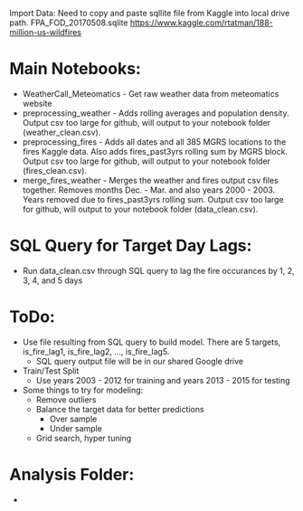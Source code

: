 Import Data: Need to copy and paste sqllite file from Kaggle into local drive path.
FPA_FOD_20170508.sqlite https://www.kaggle.com/rtatman/188-million-us-wildfires

# Main Notebooks:        
* WeatherCall_Meteomatics - Get raw weather data from meteomatics website              
* preprocessing_weather - Adds rolling averages and population density.  Output csv too large for github, will output to your notebook folder (weather_clean.csv).     
* preprocessing_fires - Adds all dates and all 385 MGRS locations to the fires Kaggle data.  Also adds fires_past3yrs rolling sum by MGRS block.  Output csv too large for github, will output to your notebook folder (fires_clean.csv).                   
* merge_fires_weather - Merges the weather and fires output csv files together.  Removes months Dec. - Mar. and also years 2000 - 2003.  Years removed due to fires_past3yrs rolling sum.  Output csv too large for github, will output to your notebook folder (data_clean.csv).    

# SQL Query for Target Day Lags:
* Run data_clean.csv through SQL query to lag the fire occurances by 1, 2, 3, 4, and 5 days

# ToDo:
* Use file resulting from SQL query to build model.  There are 5 targets, is_fire_lag1, is_fire_lag2, ..., is_fire_lag5.
     * SQL query output file will be in our shared Google drive       
* Train/Test Split
     * Use years 2003 - 2012 for training and years 2013 - 2015 for testing
* Some things to try for modeling:
     * Remove outliers
     * Balance the target data for better predictions
          * Over sample
          * Under sample
     * Grid search, hyper tuning

# Analysis Folder:       
* 
